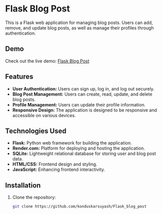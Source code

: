 # Flask Blog Post

This is a Flask web application for managing blog posts. Users can add, remove, and update blog posts, as well as manage their profiles through authentication.

## Demo

Check out the live demo: [Flask Blog Post](https://flask-blog-post-1.onrender.com)

## Features

- **User Authentication:** Users can sign up, log in, and log out securely.
- **Blog Post Management:** Users can create, read, update, and delete blog posts.
- **Profile Management:** Users can update their profile information.
- **Responsive Design:** The application is designed to be responsive and accessible on various devices.

## Technologies Used

- **Flask:** Python web framework for building the application.
- **Render.com:** Platform for deploying and hosting the application.
- **SQLite:** Lightweight relational database for storing user and blog post data.
- **HTML/CSS:** Frontend design and styling.
- **JavaScript:** Enhancing frontend interactivity.

## Installation

1. Clone the repository:
   ```bash
   git clone https://github.com/konduskarsuyash/Flask_blog_post
